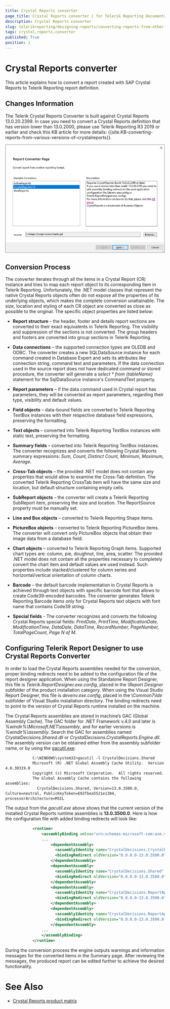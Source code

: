```yaml
---
title: Crystal Reports converter
page_title: Crystal Reports converter | for Telerik Reporting Documentation
description: Crystal Reports converter
slug: telerikreporting/designing-reports/converting-reports-from-other-reporting-solutions/crystal-reports-converter
tags: crystal,reports,converter
published: True
position: 1
---
```


# Crystal Reports converter



This article explains how to convert a report created with SAP Crystal Reports to Telerik Reporting report definition.       

## Changes Information

The Telerik Crystal Reports Converter is built against Crystal Reports 13.0.20.2399. In case you need to convert a Crystal Reports definition that has version lower than 13.0.2000, please use Telerik Reporting R3 2019 or earlier           and check this KB article for more details: {{site.KB-converting-reports-from-various-versions-of-crystalreports}}.           

  ![crystal-reports-converter](images/Designer/crystal-reports-converter.png)

## Conversion Process

The converter iterates through all the items in a Crystal Report (CR) instance and tries to map each report object to its corresponding item in Telerik Reporting.           Unfortunately, the .NET model classes that represent the native Crystal Reports objects often do not expose all the properties of its underlying objects,           which makes the complete conversion unattainable. The size, location and styling of each CR object are converted as close as possible to the original.           The specific object properties are listed below:         

* __Report structure__ - the header, footer and details report sections are converted to their exact equivalents in Telerik Reporting.               The visibility and suppression of the sections is not converted. The group headers and footers are converted into group sections in Telerik Reporting.             

* __Data connections__ – the supported connection types are OLEDB and ODBC. The converter creates a new SQLDataSource instance               for each command created in Database Expert and sets its attributes like connection string, command text and parameters.                If the data connection used in the source report does not have dedicated command or stored procedure, the converter will generate a                *select * from {tableName}* statement for the SqlDataSource instance's CommandText property.             

* __Report parameters__ – if the data command used in Crystal report has parameters, they will be converted as report parameters,               regarding their type, visibility and default values.             

* __Field objects__ – data-bound fields are converted to Telerik Reporting TextBox instances with their respective database field expressions, preserving the formatting.             

* __Text objects__ – converted into Telerik Reporting TextBox instances with static text, preserving the formatting.             

* __Summary fields__ – converted into Telerik Reporting TextBox instances. The converter recognizes and converts the following Crystal Reports summary expressions: *Sum, Count, Distinct Count, Minimum, Maximum, Average*.             

* __Cross-Tab objects__ – the provided .NET model does not contain any properties that would allow to examine the Cross-Tab definition.               The converted Telerik Reporting CrossTab item will have the same size and location, but default structure containing empty cells.             

* __SubReport objects__ – the converter will create a Telerik Reporting SubReport item, preserving the size and location. The ReportSource property must be manually set.             

* __Line and Box objects__ – converted to Telerik Reporting Shape items.             

* __PictureBox objects__ – converted to Telerik Reporting PictureBox items. The converter will convert only PictureBox objects that obtain their image data from a database field.             

* __Chart objects__ – converted to Telerik Reporting Graph items. Supported chart types are: column, pie, doughnut, line, area, scatter.               The provided .NET model does not contain all the properties necessary to completely convert the chart item and default values are used instead.               Such properties include stacked/clustered for column series and horizontal/vertical orientation of column charts.             

* __Barcode__ – the default barcode implementation in Crystal Reports is achieved through text objects with specific barcode font that allows                to create Code39-encoded barcodes. The converter generates Telerik Reporting Barcode items only for Crystal Reports text objects with font name that contains Code39 string.             

* __Special fields__ - The converter recognizes and converts the following Crystal Reports special fields: *PrintDate, PrintTime, ModificationDate, ModificationTime, DataDate, DataTime, RecordNumber, PageNumber, TotalPageCount, Page N of M*.             

## Configuring Telerik Report Designer to use Crystal Reports Converter

In order to load the Crystal Reports assemblies needed for the conversion, proper binding redirects need to be added to the configuration file of the report designer application.           When using the Standalone Report Designer, this file is *Telerik.ReportDesigner.exe.config*, placed in the *\Report Designer* subfolder of the           product installation category. When using the Visual Studio Report Designer, this file is *devenv.exe.config*, placed in the *\Common7\Ide* subfolder           of Visual Studio installation directory. The binding redirects need to point to the version of Crystal Reports runtime installed on the machine.         

The Crystal Reports assemblies are stored in machine’s GAC (Global Assembly Cache). The GAC folder for .NET Framework v.4.0 and later is          *%windir%\Microsoft.NET\assembly*, and for earlier versions is *%windir%\assembly*.          Search the GAC for assemblies named *CrystalDecisions.Shared.dll* or *CrystalDecisions.CrystalReports.Engine.dll*.           The assembly version can be obtained either from the assembly subfolder name, or by using the           [gacutil.exe](https://docs.microsoft.com/en-us/dotnet/framework/tools/gacutil-exe-gac-tool):                   

	
````
            C:\WINDOWS\system32>gacutil -l CrystalDecisions.Shared
            Microsoft (R) .NET Global Assembly Cache Utility.  Version 4.0.30319.0
            Copyright (c) Microsoft Corporation.  All rights reserved.
            The Global Assembly Cache contains the following assemblies:
              CrystalDecisions.Shared, Version=13.0.3500.0, Culture=neutral, PublicKeyToken=692fbea5521e1304, processorArchitecture=MSIL
````



The output from the *gacutil.exe* above shows that the current version of the installed Crystal Reports runtime assemblies is __13.0.3500.0__.            Here is how the configuration file with added binding redirects will look like:         

	
````xml
            <runtime>
                <assemblyBinding xmlns="urn:schemas-microsoft-com:asm.v1">
                ...
                    <dependentAssembly>
                      <assemblyIdentity name="CrystalDecisions.CrystalReports.Engine" publicKeyToken="692fbea5521e1304" culture="neutral"/>   
                      <bindingRedirect oldVersion="0.0.0.0-13.0.3500.0" newVersion="13.0.3500.0"/>   
                    </dependentAssembly>
                    <dependentAssembly>
                      <assemblyIdentity name="CrystalDecisions.Shared" publicKeyToken="692fbea5521e1304" culture="neutral"/>
                      <bindingRedirect oldVersion="0.0.0.0-13.0.3500.0" newVersion="13.0.3500.0"/>
                    </dependentAssembly>
                    <dependentAssembly>
                      <assemblyIdentity name="CrystalDecisions.ReportAppServer.DataDefModel" publicKeyToken="692fbea5521e1304" culture="neutral"/>
                      <bindingRedirect oldVersion="0.0.0.0-13.0.3500.0" newVersion="13.0.3500.0"/>
                    </dependentAssembly>
                    <dependentAssembly>
                      <assemblyIdentity name="CrystalDecisions.ReportAppServer.ReportDefModel" publicKeyToken="692fbea5521e1304" culture="neutral"/>
                      <bindingRedirect oldVersion="0.0.0.0-13.0.3500.0" newVersion="13.0.3500.0"/>
                    </dependentAssembly>
                ...
                </assemblyBinding>
            </runtime>
````



During the conversion process the engine outputs warnings and information messages for the converted items in the Summary page.            After reviewing the messages, the produced report can be edited further to achieve the desired functionality.         

# See Also


 * [Crystal Reports product matrix](https://wiki.scn.sap.com/wiki/display/BOBJ/Crystal+Reports+v.+9.1+to+SAP+Crystal+Reports+2013%2C+Runtime+Distribution+and+Supported+Operating+Systems)
